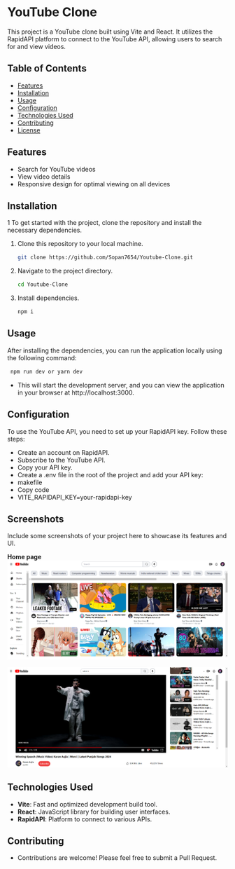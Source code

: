 # YouTube Clone

This project is a YouTube clone built using Vite and React. It utilizes the RapidAPI platform to connect to the YouTube API, allowing users to search for and view videos.

## Table of Contents

- [Features](##features)
- [Installation](##installation)
- [Usage](##usage)
- [Configuration](##configuration)
- [Technologies Used](##technologies-used)
- [Contributing](##contributing)
- [License](##license)

## Features

- Search for YouTube videos
- View video details
- Responsive design for optimal viewing on all devices

## Installation

1 To get started with the project, clone the repository and install the necessary dependencies.

1. Clone this repository to your local machine.
   ```bash
   git clone https://github.com/Sopan7654/Youtube-Clone.git
   ```
2. Navigate to the project directory.
   ```bash
   cd Youtube-Clone
   ```
3. Install dependencies.
   ```bash
   npm i
   ```   
   
## Usage
After installing the dependencies, you can run the application locally using the following command:
```bash
 npm run dev or yarn dev
   ```   
- This will start the development server, and you can view the application in your browser at http://localhost:3000.

## Configuration
To use the YouTube API, you need to set up your RapidAPI key. Follow these steps:

- Create an account on RapidAPI.
- Subscribe to the YouTube API.
- Copy your API key.
- Create a .env file in the root of the project and add your API key:
- makefile
- Copy code
- VITE_RAPIDAPI_KEY=your-rapidapi-key

 ## Screenshots
 Include some screenshots of your project here to showcase its features and UI.

 
 **Home page**
!["C:\Users\sopan\OneDrive\Pictures\Screenshots\Screenshot 2024-07-21 154928.png" ](https://github.com/Sopan7654/Youtube-Clone/blob/main/public/Screenshot%202024-07-21%20154928.png)


!["C:\Users\sopan\OneDrive\Pictures\Screenshots\Screenshot 2024-07-21 154648.png" ](https://github.com/Sopan7654/Youtube-Clone/blob/main/public/Screenshot%202024-07-21%20154648.png)



## Technologies Used
- **Vite**: Fast and optimized development build tool.
- **React**: JavaScript library for building user interfaces.
- **RapidAPI**: Platform to connect to various APIs.

## Contributing
- Contributions are welcome! Please feel free to submit a Pull Request.



